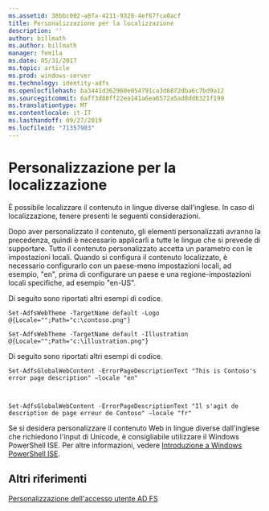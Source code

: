 ```yaml
---
ms.assetid: 38bbc002-a8fa-4211-9328-4ef67fca0acf
title: Personalizzazione per la localizzazione
description: ''
author: billmath
ms.author: billmath
manager: femila
ms.date: 05/31/2017
ms.topic: article
ms.prod: windows-server
ms.technology: identity-adfs
ms.openlocfilehash: ba3441d362960e054791ca3d6872dba6c7bd9a12
ms.sourcegitcommit: 6aff3d88ff22ea141a6ea6572a5ad8dd6321f199
ms.translationtype: MT
ms.contentlocale: it-IT
ms.lasthandoff: 09/27/2019
ms.locfileid: "71357983"
---
```

# <a name="customization-for-localization"></a>Personalizzazione per la localizzazione 


È possibile localizzare il contenuto in lingue diverse dall'inglese. In caso di localizzazione, tenere presenti le seguenti considerazioni.  
  
Dopo aver personalizzato il contenuto, gli elementi personalizzati avranno la precedenza, quindi è necessario applicarli a tutte le lingue che si prevede di supportare. Tutto il contenuto personalizzato accetta un parametro con le impostazioni locali. Quando si configura il contenuto localizzato, è necessario configurarlo con un paese\-meno impostazioni locali, ad esempio, "en", prima di configurare un paese e una regione\-impostazioni locali specifiche, ad esempio "en\-US".  
  
Di seguito sono riportati altri esempi di codice.  
  
    
    Set-AdfsWebTheme -TargetName default -Logo @{Locale="";Path="c:\contoso.png"}  
      
    Set-AdfsWebTheme -TargetName default -Illustration @{Locale="";Path="c:\illustration.png"}  

  
Di seguito sono riportati altri esempi di codice.  
  
 
    Set-AdfsGlobalWebContent -ErrorPageDescriptionText "This is Contoso's error page description" –locale "en"  
  
  

    Set-AdfsGlobalWebContent -ErrorPageDescriptionText "Il s'agit de description de page erreur de Contoso" –locale "fr"  
 
  
Se si desidera personalizzare il contenuto Web in lingue diverse dall'inglese che richiedono l'input di Unicode, è consigliabile utilizzare il Windows PowerShell ISE. Per altre informazioni, vedere [Introduzione a Windows PowerShell ISE](https://technet.microsoft.com/library/dd315244.aspx).  

## <a name="additional-references"></a>Altri riferimenti 
[Personalizzazione dell'accesso utente AD FS](AD-FS-user-sign-in-customization.md) 
